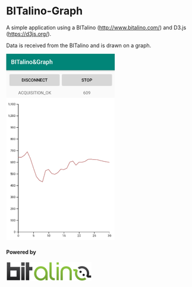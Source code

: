 # BITalino-Graph

A simple application using a BITalino (http://www.bitalino.com/) and D3.js (https://d3js.org/).

Data is received from the BITalino and is drawn on a graph.

<img src="https://raw.githubusercontent.com/PedroCost/BITalino-Graph/master/images/ScreenshotAPP.png" height="500">


#### Powered by
<img src="https://raw.githubusercontent.com/PedroCost/BITalino-Graph/master/images/BITALINO-logo_2.0_falpha-00.png" width="230">
